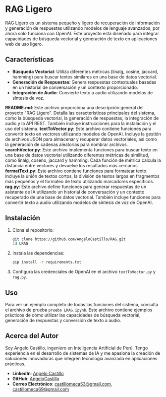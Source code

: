 # RAG Ligero

RAG Ligero es un sistema pequeño y ligero de recuperación de información y generación de respuestas utilizando modelos de lenguaje avanzados, por ahora solo funciona con OpenAI. Este proyecto está diseñado para integrar capacidades de búsqueda vectorial y generación de texto en aplicaciones web de uso ligero.

## Características

- **Búsqueda Vectorial**: Utiliza diferentes métricas (linalg, cosine, jaccard, hamming) para buscar textos similares en una base de datos vectorial.
- **Generación de Respuestas**: Genera respuestas contextuales basadas en un historial de conversación y un contexto proporcionado.
- **Integración de Audio**: Convierte texto a audio utilizando modelos de síntesis de voz.

**README.md**: Este archivo proporciona una descripción general del proyecto "RAG Ligero". Detalla las características principales del sistema, como la búsqueda vectorial, la generación de respuestas, la integración de audio y la API REST. También incluye instrucciones para la instalación y el uso del sistema.
**textToVector.py**: Este archivo contiene funciones para convertir texto en vectores utilizando modelos de OpenAI. Incluye la gestión de archivos JSON para almacenar y recuperar datos vectoriales, así como la generación de cadenas aleatorias para nombrar archivos.
**searchVector.py**: Este archivo implementa funciones para buscar texto en una base de datos vectorial utilizando diferentes métricas de similitud, como linalg, coseno, jaccard y hamming. Cada función de métrica calcula la distancia entre vectores y devuelve los resultados más cercanos.
**formatText.py**: Este archivo contiene funciones para formatear texto. Incluye la unión de textos cortos, la división de textos largos en fragmentos más pequeños y el formateo de texto utilizando marcadores específicos.
**rag.py**: Este archivo define funciones para generar respuestas de un asistente de IA utilizando un historial de conversación y un contexto recuperado de una base de datos vectorial. También incluye funciones para convertir texto a audio utilizando modelos de síntesis de voz de OpenAI.

## Instalación

1. Clona el repositorio:
   ```bash
   git clone https://github.com/AngeloCastillo/RAG.git
   cd LRAG
   ```

2. Instala las dependencias:
   ```bash
   pip install -r requirements.txt
   ```

3. Configura las credenciales de OpenAI en el archivo `textToVector.py` y `rag.py`.

## Uso

Para ver un ejemplo completo de todas las funciones del sistema, consulta el archivo de prueba `prueba LRAG.ipynb`. Este archivo contiene ejemplos prácticos de cómo utilizar las capacidades de búsqueda vectorial, generación de respuestas y conversión de texto a audio.

## Acerca del Autor

Soy Angelo Castillo, ingeniero en Inteligencia Artificial de Perú. Tengo experiencia en el desarrollo de sistemas de IA y me apasiona la creación de soluciones innovadoras que integren tecnología avanzada en aplicaciones prácticas.

- **LinkedIn**: [Angelo Castillo](https://www.linkedin.com/in/angelo-castillo-meca-780614141/)
- **GitHub**: [AngeloCastillo](https://github.com/AngeloCastillo)
- **Correo Electrónico**: castillomeca53@gmail.com, castillomeca69@gmail.com